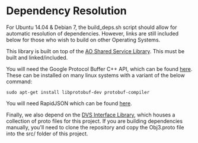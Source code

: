 # Dependency Resolution

For Ubuntu 14.04 & Debian 7, the build_deps.sh script should allow for automatic resolution of dependencies.  However, links are still included below for those who wish to build on other Operating Systems.

This library is built on top of the [AO Shared Service Library](https://github.com/AO-StreetArt/AOSharedServiceLibrary).  This must be built and linked/included.

You will need the Google Protocol Buffer C++ API, which can be found [here](https://developers.google.com/protocol-buffers).  These can be installed on many linux systems with a variant of the below command:

`sudo apt-get install libprotobuf-dev protobuf-compiler`

You will need RapidJSON which can be found [here](https://github.com/miloyip/rapidjson).

Finally, we also depend on the [DVS Interface Library](https://github.com/AO-StreetArt/DvsInterface), which houses a collection of proto files for this project.
If you are building dependencies manually, you'll need to clone the repository and copy the Obj3.proto file into the src/ folder of this project.
